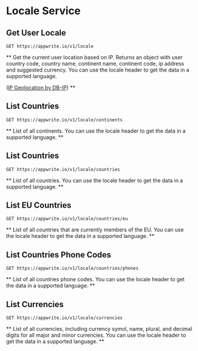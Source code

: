 # Locale Service

## Get User Locale

```http request
GET https://appwrite.io/v1/locale
```

** Get the current user location based on IP. Returns an object with user country code, country name, continent name, continent code, ip address and suggested currency. You can use the locale header to get the data in a supported language.

([IP Geolocation by DB-IP](https://db-ip.com)) **

## List Countries

```http request
GET https://appwrite.io/v1/locale/continents
```

** List of all continents. You can use the locale header to get the data in a supported language. **

## List Countries

```http request
GET https://appwrite.io/v1/locale/countries
```

** List of all countries. You can use the locale header to get the data in a supported language. **

## List EU Countries

```http request
GET https://appwrite.io/v1/locale/countries/eu
```

** List of all countries that are currently members of the EU. You can use the locale header to get the data in a supported language. **

## List Countries Phone Codes

```http request
GET https://appwrite.io/v1/locale/countries/phones
```

** List of all countries phone codes. You can use the locale header to get the data in a supported language. **

## List Currencies

```http request
GET https://appwrite.io/v1/locale/currencies
```

** List of all currencies, including currency symol, name, plural, and decimal digits for all major and minor currencies. You can use the locale header to get the data in a supported language. **

